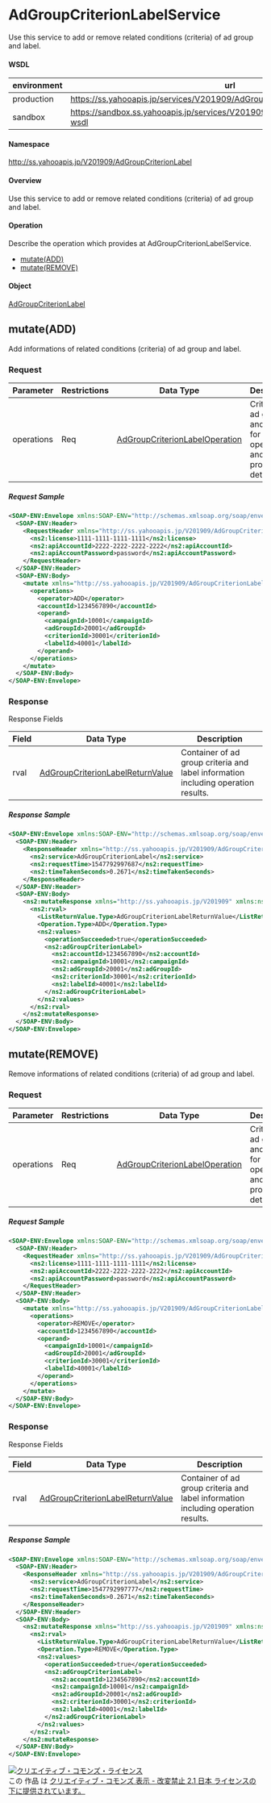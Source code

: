 # AdGroupCriterionLabelService
Use this service to add or remove related conditions (criteria) of ad group and label.

#### WSDL
| environment | url |
|---|---|
| production  | https://ss.yahooapis.jp/services/V201909/AdGroupCriterionLabelService?wsdl |
| sandbox  | https://sandbox.ss.yahooapis.jp/services/V201909/AdGroupCriterionLabelService?wsdl |

#### Namespace
http://ss.yahooapis.jp/V201909/AdGroupCriterionLabel

#### Overview
Use this service to add or remove related conditions (criteria) of ad group and label.

#### Operation
Describe the operation which provides at AdGroupCriterionLabelService.

+ [mutate(ADD)](#mutateadd)
+ [mutate(REMOVE)](#mutateremove)

#### Object
[AdGroupCriterionLabel](../data/AdGroupCriterionLabel)

## mutate(ADD)
Add informations of related conditions (criteria) of ad group and label.

### Request
| Parameter | Restrictions | Data Type | Description |
|---|---|---|---|
| operations | Req | [AdGroupCriterionLabelOperation](../data/AdGroupCriterionLabel/AdGroupCriterionLabelOperation.md) | Criteria of ad group and label for operation and process details. |

##### Request Sample
```xml
<SOAP-ENV:Envelope xmlns:SOAP-ENV="http://schemas.xmlsoap.org/soap/envelope/">
  <SOAP-ENV:Header>
    <RequestHeader xmlns="http://ss.yahooapis.jp/V201909/AdGroupCriterionLabel" xmlns:ns2="http://ss.yahooapis.jp/V201909">
      <ns2:license>1111-1111-1111-1111</ns2:license>
      <ns2:apiAccountId>2222-2222-2222-2222</ns2:apiAccountId>
      <ns2:apiAccountPassword>password</ns2:apiAccountPassword>
    </RequestHeader>
  </SOAP-ENV:Header>
  <SOAP-ENV:Body>
    <mutate xmlns="http://ss.yahooapis.jp/V201909/AdGroupCriterionLabel">
      <operations>
        <operator>ADD</operator>
        <accountId>1234567890</accountId>
        <operand>
          <campaignId>10001</campaignId>
          <adGroupId>20001</adGroupId>
          <criterionId>30001</criterionId>
          <labelId>40001</labelId>
        </operand>
      </operations>
    </mutate>
  </SOAP-ENV:Body>
</SOAP-ENV:Envelope>
```

### Response
Response Fields

| Field | Data Type | Description |
|---|---|---|
| rval | [AdGroupCriterionLabelReturnValue](../data/AdGroupCriterionLabel/AdGroupCriterionLabelReturnValue.md) | Container of ad group criteria and label information including operation results. |

##### Response Sample
```xml
<SOAP-ENV:Envelope xmlns:SOAP-ENV="http://schemas.xmlsoap.org/soap/envelope/">
  <SOAP-ENV:Header>
    <ResponseHeader xmlns="http://ss.yahooapis.jp/V201909/AdGroupCriterionLabel" xmlns:ns2="http://ss.yahooapis.jp/V201909">
      <ns2:service>AdGroupCriterionLabel</ns2:service>
      <ns2:requestTime>1547792997687</ns2:requestTime>
      <ns2:timeTakenSeconds>0.2671</ns2:timeTakenSeconds>
    </ResponseHeader>
  </SOAP-ENV:Header>
  <SOAP-ENV:Body>
    <ns2:mutateResponse xmlns="http://ss.yahooapis.jp/V201909" xmlns:ns2="http://ss.yahooapis.jp/V201909/AdGroupCriterionLabel">
      <ns2:rval>
        <ListReturnValue.Type>AdGroupCriterionLabelReturnValue</ListReturnValue.Type>
        <Operation.Type>ADD</Operation.Type>
        <ns2:values>
          <operationSucceeded>true</operationSucceeded>
          <ns2:adGroupCriterionLabel>
            <ns2:accountId>1234567890</ns2:accountId>
            <ns2:campaignId>10001</ns2:campaignId>
            <ns2:adGroupId>20001</ns2:adGroupId>
            <ns2:criterionId>30001</ns2:criterionId>
            <ns2:labelId>40001</ns2:labelId>
          </ns2:adGroupCriterionLabel>
        </ns2:values>
      </ns2:rval>
    </ns2:mutateResponse>
  </SOAP-ENV:Body>
</SOAP-ENV:Envelope>
```

## mutate(REMOVE)
Remove informations of related conditions (criteria) of ad group and label.

### Request
| Parameter | Restrictions | Data Type | Description |
|---|---|---|---|
| operations | Req | [AdGroupCriterionLabelOperation](../data/AdGroupCriterionLabel/AdGroupCriterionLabelOperation.md) | Criteria of ad group and label for operation and process details. |

##### Request Sample
```xml
<SOAP-ENV:Envelope xmlns:SOAP-ENV="http://schemas.xmlsoap.org/soap/envelope/">
  <SOAP-ENV:Header>
    <RequestHeader xmlns="http://ss.yahooapis.jp/V201909/AdGroupCriterionLabel" xmlns:ns2="http://ss.yahooapis.jp/V201909">
      <ns2:license>1111-1111-1111-1111</ns2:license>
      <ns2:apiAccountId>2222-2222-2222-2222</ns2:apiAccountId>
      <ns2:apiAccountPassword>password</ns2:apiAccountPassword>
    </RequestHeader>
  </SOAP-ENV:Header>
  <SOAP-ENV:Body>
    <mutate xmlns="http://ss.yahooapis.jp/V201909/AdGroupCriterionLabel">
      <operations>
        <operator>REMOVE</operator>
        <accountId>1234567890</accountId>
        <operand>
          <campaignId>10001</campaignId>
          <adGroupId>20001</adGroupId>
          <criterionId>30001</criterionId>
          <labelId>40001</labelId>
        </operand>
      </operations>
    </mutate>
  </SOAP-ENV:Body>
</SOAP-ENV:Envelope>
```

### Response
Response Fields

| Field | Data Type | Description |
|---|---|---|
| rval | [AdGroupCriterionLabelReturnValue](../data/AdGroupCriterionLabel/AdGroupCriterionLabelReturnValue.md) | Container of ad group criteria and label information including operation results. |

##### Response Sample
```xml
<SOAP-ENV:Envelope xmlns:SOAP-ENV="http://schemas.xmlsoap.org/soap/envelope/">
  <SOAP-ENV:Header>
    <ResponseHeader xmlns="http://ss.yahooapis.jp/V201909/AdGroupCriterionLabel" xmlns:ns2="http://ss.yahooapis.jp/V201909">
      <ns2:service>AdGroupCriterionLabel</ns2:service>
      <ns2:requestTime>1547792997777</ns2:requestTime>
      <ns2:timeTakenSeconds>0.2671</ns2:timeTakenSeconds>
    </ResponseHeader>
  </SOAP-ENV:Header>
  <SOAP-ENV:Body>
    <ns2:mutateResponse xmlns="http://ss.yahooapis.jp/V201909" xmlns:ns2="http://ss.yahooapis.jp/V201909/AdGroupCriterionLabel">
      <ns2:rval>
        <ListReturnValue.Type>AdGroupCriterionLabelReturnValue</ListReturnValue.Type>
        <Operation.Type>REMOVE</Operation.Type>
        <ns2:values>
          <operationSucceeded>true</operationSucceeded>
          <ns2:adGroupCriterionLabel>
            <ns2:accountId>1234567890</ns2:accountId>
            <ns2:campaignId>10001</ns2:campaignId>
            <ns2:adGroupId>20001</ns2:adGroupId>
            <ns2:criterionId>30001</ns2:criterionId>
            <ns2:labelId>40001</ns2:labelId>
          </ns2:adGroupCriterionLabel>
        </ns2:values>
      </ns2:rval>
    </ns2:mutateResponse>
  </SOAP-ENV:Body>
</SOAP-ENV:Envelope>
```

<a rel="license" href="http://creativecommons.org/licenses/by-nd/2.1/jp/"><img alt="クリエイティブ・コモンズ・ライセンス" style="border-width:0" src="https://i.creativecommons.org/l/by-nd/2.1/jp/88x31.png" /></a><br />この 作品 は <a rel="license" href="http://creativecommons.org/licenses/by-nd/2.1/jp/">クリエイティブ・コモンズ 表示 - 改変禁止 2.1 日本 ライセンスの下に提供されています。</a>
